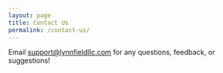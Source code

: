 ```yaml
---
layout: page
title: Contact Us
permalink: /contact-us/
---
```


Email [support@lynnfieldllc.com](mailto:support@lynnfieldllc.com) for any questions, feedback, or suggestions!
